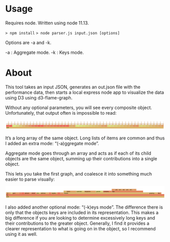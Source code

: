 # Usage 

Requires node.  Written using node 11.13.

`> npm install`
`> node parser.js input.json [options]`

Options are -a and -k.

-a : Aggregate mode.
-k : Keys mode.

# About

This tool takes an input JSON, generates an out.json file with the performance data, then starts a local express node app to visualize the data using D3 using d3-flame-graph.

Without any optional parameters, you will see every composite object.  Unfortunately, that output often is impossible to read:

![Regular Mode](images/Flame_Regular_Mode.png)

It’s a long array of the same object.  Long lists of items are common and thus I added an extra mode: “(-a)ggregate mode”.

Aggregate mode goes through an array and acts as if each of its child objects are the same object, summing up their contributions into a single object.

This lets you take the first graph, and coalesce it into something much easier to parse visually:

![Aggregate Mode](images/Flame_Aggregate_Mode.png)

I also added another optional mode: “(-k)eys mode”.  The difference there is only that the objects keys are included in its representation.  This makes a big difference if you are looking to determine excessively long keys and their contributions to the greater object.  Generally, I find it provides a clearer representation to what is going on in the object, so I recommend using it as well.
